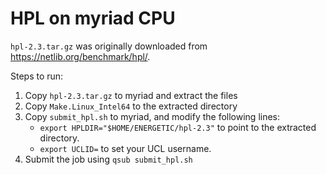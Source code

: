 HPL on myriad CPU
=================

`hpl-2.3.tar.gz` was originally downloaded from https://netlib.org/benchmark/hpl/.

Steps to run:

1. Copy `hpl-2.3.tar.gz` to myriad and extract the files
2. Copy `Make.Linux_Intel64` to the extracted directory
3. Copy `submit_hpl.sh` to myriad, and modify the following lines:
    - `export HPLDIR="$HOME/ENERGETIC/hpl-2.3"` to point to the extracted directory.
    - `export UCLID=` to set your UCL username.
4. Submit the job using `qsub submit_hpl.sh`
